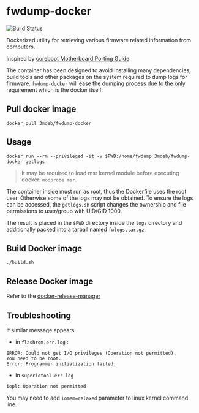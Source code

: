 # fwdump-docker

[![Build Status](https://travis-ci.com/3mdeb/fwdump-docker.svg?branch=master)](https://travis-ci.com/3mdeb/fwdump-docker)

Dockerized utility for retrieving various firmware related information from computers.

Inspired by [coreboot Motherboard Porting Guide](https://www.coreboot.org/Motherboard_Porting_Guide)

The container has been designed to avoid installing many dependencies, build
tools and other packages on the system required to dump logs for firmware.
`fwdump-docker` will ease the dumping process due to the only requirement which
is the docker itself.

## Pull docker image

```
docker pull 3mdeb/fwdump-docker
```

## Usage

```
docker run --rm --privileged -it -v $PWD:/home/fwdump 3mdeb/fwdump-docker getlogs
```

> It may be required to load msr kernel module before executing docker:
> `modprobe msr`.

The container inside must run as root, thus the Dockerfile uses the root user.
Otherwise some of the logs may not be obtained. To ensure the logs can be
accessed, the `getlogs.sh` script changes the ownership and file permissions to
user/group with UID/GID 1000.

The result is placed in the `$PWD` directory inside the `logs` directory and
additionally packed into a tarball named `fwlogs.tar.gz`.

## Build Docker image

```
./build.sh
```

## Release Docker image

Refer to the [docker-release-manager](https://github.com/3mdeb/docker-release-manager/blob/master/README.md)

## Troubleshooting

If similar message appears:

- in `flashrom.err.log` :

```
ERROR: Could not get I/O privileges (Operation not permitted).
You need to be root.
Error: Programmer initialization failed.
```

- in `superiotool.err.log`

```
iopl: Operation not permitted
```

You may need to add `iomem=relaxed` parameter to linux kernel command line.
